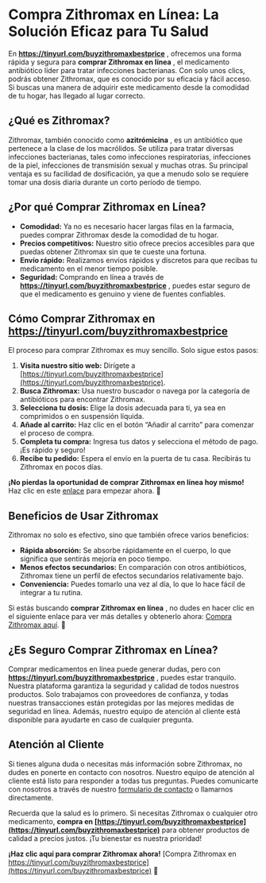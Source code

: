 # Compra Zithromax en Línea: La Solución Eficaz para Tu Salud

En **https://tinyurl.com/buyzithromaxbestprice** , ofrecemos una forma rápida y segura para **comprar Zithromax en línea** , el medicamento antibiótico líder para tratar infecciones bacterianas. Con solo unos clics, podrás obtener Zithromax, que es conocido por su eficacia y fácil acceso. Si buscas una manera de adquirir este medicamento desde la comodidad de tu hogar, has llegado al lugar correcto.

## ¿Qué es Zithromax?

Zithromax, también conocido como **azitrómicina** , es un antibiótico que pertenece a la clase de los macrólidos. Se utiliza para tratar diversas infecciones bacterianas, tales como infecciones respiratorias, infecciones de la piel, infecciones de transmisión sexual y muchas otras. Su principal ventaja es su facilidad de dosificación, ya que a menudo solo se requiere tomar una dosis diaria durante un corto período de tiempo.

## ¿Por qué Comprar Zithromax en Línea?

- **Comodidad:** Ya no es necesario hacer largas filas en la farmacia, puedes comprar Zithromax desde la comodidad de tu hogar.
- **Precios competitivos:** Nuestro sitio ofrece precios accesibles para que puedas obtener Zithromax sin que te cueste una fortuna.
- **Envío rápido:** Realizamos envíos rápidos y discretos para que recibas tu medicamento en el menor tiempo posible.
- **Seguridad:** Comprando en línea a través de **https://tinyurl.com/buyzithromaxbestprice** , puedes estar seguro de que el medicamento es genuino y viene de fuentes confiables.

## Cómo Comprar Zithromax en https://tinyurl.com/buyzithromaxbestprice

El proceso para comprar Zithromax es muy sencillo. Solo sigue estos pasos:

1. **Visita nuestro sitio web:** Dirígete a [https://tinyurl.com/buyzithromaxbestprice](https://tinyurl.com/buyzithromaxbestprice).
2. **Busca Zithromax:** Usa nuestro buscador o navega por la categoría de antibióticos para encontrar Zithromax.
3. **Selecciona tu dosis:** Elige la dosis adecuada para ti, ya sea en comprimidos o en suspensión líquida.
4. **Añade al carrito:** Haz clic en el botón “Añadir al carrito” para comenzar el proceso de compra.
5. **Completa tu compra:** Ingresa tus datos y selecciona el método de pago. ¡Es rápido y seguro!
6. **Recibe tu pedido:** Espera el envío en la puerta de tu casa. Recibirás tu Zithromax en pocos días.

**¡No pierdas la oportunidad de comprar Zithromax en línea hoy mismo!** Haz clic en este [enlace](https://tinyurl.com/buyzithromaxbestprice) para empezar ahora. 🛒

## Beneficios de Usar Zithromax

Zithromax no solo es efectivo, sino que también ofrece varios beneficios:

- **Rápida absorción:** Se absorbe rápidamente en el cuerpo, lo que significa que sentirás mejoría en poco tiempo.
- **Menos efectos secundarios:** En comparación con otros antibióticos, Zithromax tiene un perfil de efectos secundarios relativamente bajo.
- **Conveniencia:** Puedes tomarlo una vez al día, lo que lo hace fácil de integrar a tu rutina.

Si estás buscando **comprar Zithromax en línea** , no dudes en hacer clic en el siguiente enlace para ver más detalles y obtenerlo ahora: [Compra Zithromax aquí](https://tinyurl.com/buyzithromaxbestprice). 🚀

## ¿Es Seguro Comprar Zithromax en Línea?

Comprar medicamentos en línea puede generar dudas, pero con **https://tinyurl.com/buyzithromaxbestprice** , puedes estar tranquilo. Nuestra plataforma garantiza la seguridad y calidad de todos nuestros productos. Solo trabajamos con proveedores de confianza, y todas nuestras transacciones están protegidas por las mejores medidas de seguridad en línea. Además, nuestro equipo de atención al cliente está disponible para ayudarte en caso de cualquier pregunta.

## Atención al Cliente

Si tienes alguna duda o necesitas más información sobre Zithromax, no dudes en ponerte en contacto con nosotros. Nuestro equipo de atención al cliente está listo para responder a todas tus preguntas. Puedes comunicarte con nosotros a través de nuestro [formulario de contacto](https://tinyurl.com/buyzithromaxbestprice) o llamarnos directamente.

Recuerda que la salud es lo primero. Si necesitas Zithromax o cualquier otro medicamento, **compra en [https://tinyurl.com/buyzithromaxbestprice](https://tinyurl.com/buyzithromaxbestprice)** para obtener productos de calidad a precios justos. ¡Tu bienestar es nuestra prioridad!

**¡Haz clic aquí para comprar Zithromax ahora!** [Compra Zithromax en https://tinyurl.com/buyzithromaxbestprice](https://tinyurl.com/buyzithromaxbestprice) 🛒
